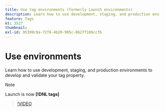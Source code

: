 ```yaml
---
title: Use tag environments (formerly Launch environments)
description: Learn how to use development, staging, and production environments to develop and validate your tag property.
feature: Tags
kt: 3527
thumbnail:
exl-id: 95399c9a-72f6-4b20-905c-0627f106ccfb
---
```

# Use environments

Learn how to use development, staging, and production environments to develop and validate your tag property.

>[!NOTE]
>
> Launch is now **[!DNL tags]**

>[!VIDEO](https://video.tv.adobe.com/v/28729/?quality=12&learn=on)
